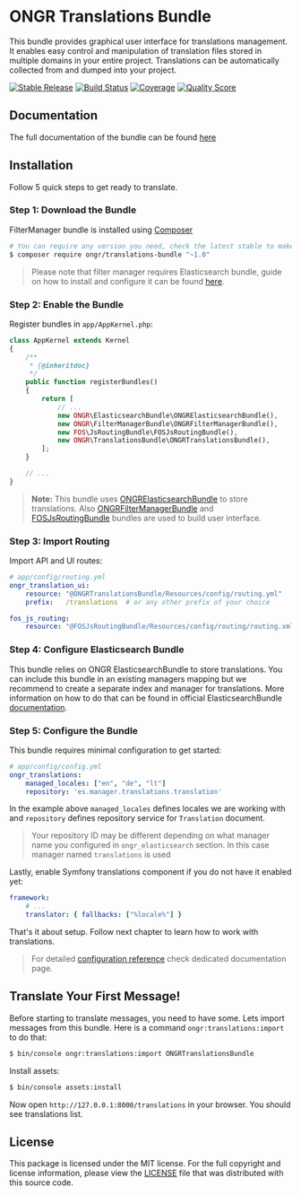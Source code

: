 ONGR Translations Bundle
===

This bundle provides graphical user interface for translations management. It
enables easy control and manipulation of translation files stored in multiple
domains in your entire project. Translations can be automatically collected 
from and dumped into your project. 

[![Stable Release](https://poser.pugx.org/ongr/translations-bundle/v/stable.svg)](https://packagist.org/packages/ongr/translations-bundle)
[![Build Status](https://travis-ci.org/ongr-io/TranslationsBundle.svg?branch=master)](https://travis-ci.org/ongr-io/TranslationsBundle)
[![Coverage](https://scrutinizer-ci.com/g/ongr-io/TranslationsBundle/badges/coverage.png?b=master)](https://scrutinizer-ci.com/g/ongr-io/TranslationsBundle/?branch=master)
[![Quality Score](https://scrutinizer-ci.com/g/ongr-io/TranslationsBundle/badges/quality-score.png?b=master)](https://scrutinizer-ci.com/g/ongr-io/TranslationsBundle/?branch=master)

Documentation
---

The full documentation of the bundle can be found [here][1]

Installation
---

Follow 5 quick steps to get ready to translate.

### Step 1: Download the Bundle

FilterManager bundle is installed using [Composer][2]

```bash
# You can require any version you need, check the latest stable to make sure you are using the newest version.
$ composer require ongr/translations-bundle "~1.0"
```

> Please note that filter manager requires Elasticsearch bundle, guide on 
how to install and configure it can be found [here][3].

### Step 2: Enable the Bundle

Register bundles in `app/AppKernel.php`:

```php
class AppKernel extends Kernel
{
    /**
     * {@inheritdoc}
     */
    public function registerBundles()
    {
        return [
            // ...
            new ONGR\ElasticsearchBundle\ONGRElasticsearchBundle(),
            new ONGR\FilterManagerBundle\ONGRFilterManagerBundle(),
            new FOS\JsRoutingBundle\FOSJsRoutingBundle(),
            new ONGR\TranslationsBundle\ONGRTranslationsBundle(),
        ];
    }

    // ...
}
```

> __Note:__ This bundle uses [ONGRElasticsearchBundle][3] to store translations.
Also [ONGRFilterManagerBundle][5] and [FOSJsRoutingBundle][6] bundles are used
to build user interface.

### Step 3: Import Routing          
          
Import API and UI routes:

```yml
# app/config/routing.yml
ongr_translation_ui:
    resource: "@ONGRTranslationsBundle/Resources/config/routing.yml"
    prefix:   /translations  # or any other prefix of your choice

fos_js_routing:
    resource: "@FOSJsRoutingBundle/Resources/config/routing/routing.xml"
```

### Step 4: Configure Elasticsearch Bundle  

This bundle relies on ONGR ElasticsearchBundle to store translations. You can
include this bundle in an existing managers mapping but we recommend to create
a separate index and manager for translations. More information on how to do 
that can be found in official ElasticsearchBundle [documentation][3].

### Step 5: Configure the Bundle

This bundle requires minimal configuration to get started:

```yml
# app/config/config.yml
ongr_translations:
    managed_locales: ["en", "de", "lt"]
    repository: 'es.manager.translations.translation'
```

In the example above `managed_locales` defines locales we are working with and
`repository` defines repository service for `Translation` document.

> Your repository ID may be different depending on what manager name you configured in
  `ongr_elasticsearch` section. In this case manager named `translations` is used

Lastly, enable Symfony translations component if you do not have it enabled yet:

```yml
framework:
    # ...
    translator: { fallbacks: ["%locale%"] }
```

That's it about setup. Follow next chapter to learn how to work with translations.

> For detailed [configuration reference][6] check dedicated documentation page.

Translate Your First Message!
---

Before starting to translate messages, you need to have some. Lets import
messages from this bundle. Here is a command `ongr:translations:import`
to do that:

```bash
$ bin/console ongr:translations:import ONGRTranslationsBundle
```

Install assets:

```bash
$ bin/console assets:install
```

Now open `http://127.0.0.1:8000/translations` in your browser. You should
see translations list. 

License
---

This package is licensed under the MIT license. For the full copyright and
license information, please view the [LICENSE][1] file that was distributed
with this source code. 

[1]: http://docs.ongr.io/TranslationsBundle
[2]: https://getcomposer.org
[3]: http://docs.ongr.io/ElasticsearchBundle
[4]: http://docs.ongr.io/FilterManagerBundle
[5]: https://github.com/FriendsOfSymfony/FOSJsRoutingBundle
[6]: http://docs.ongr.io/TranslationsBundle/configuration
